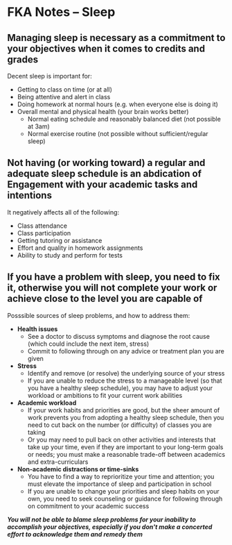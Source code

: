 <script src="https://ajax.googleapis.com/ajax/libs/jquery/3.3.1/jquery.min.js"></script>
<script type=text/javascript>
$(document).ready(function() {
  document.title = "FKA Notes - Sleep";
});
</script>

<link rel="stylesheet" href="https://fonts.googleapis.com/css?family=Poppins">
<link rel="stylesheet" href="../common.css">

# FKA Notes &ndash; Sleep #

## Managing sleep is necessary as a commitment to your objectives when it comes to credits and grades ##

Decent sleep is important for:

* Getting to class on time (or at all)
* Being attentive and alert in class
* Doing homework at normal hours (e.g. when everyone else is doing it)
* Overall mental and physical health (your brain works better)
    * Normal eating schedule and reasonably balanced diet (not possible at 3am)
    * Normal exercise routine (not possible without sufficient/regular sleep)

## Not having (or working toward) a regular and adequate sleep schedule is an abdication of Engagement with your academic tasks and intentions ##

It negatively affects all of the following:

* Class attendance
* Class participation
* Getting tutoring or assistance
* Effort and quality in homework assignments
* Ability to study and perform for tests

## If you have a problem with sleep, you need to fix it, otherwise you will not complete your work or achieve close to the level you are capable of ##

Posssible sources of sleep problems, and how to address them:

* **Health issues**
    * See a doctor to discuss symptoms and diagnose the root cause (which could include the next item, stress)
    * Commit to following through on any advice or treatment plan you are given
* **Stress**
    * Identify and remove (or resolve) the underlying source of your stress
    * If you are unable to reduce the stress to a manageable level (so that you have a healthy sleep schedule), you may have to adjust
      your workload or ambitions to fit your current work abilities
* **Academic workload**
    * If your work habits and priorities are good, but the sheer amount of work prevents you from adopting a healthy sleep schedule, then
      you need to cut back on the number (or difficulty) of classes you are taking
    * Or you may need to pull back on other activities and interests that take up your time, even if they are important to your long-term
      goals or needs; you must make a reasonable trade-off between academics and extra-curriculars
* **Non-academic distractions or time-sinks**
    * You have to find a way to reprioritize your time and attention; you must elevate the importance of sleep and participation in school
    * If you are unable to change your priorities and sleep habits on your own, you need to seek counseling or guidance for following
      through on commitment to your academic success

***You will not be able to blame sleep problems for your inability to accomplish your objectives, especially if you don't make a concerted
effort to acknowledge them and remedy them***
